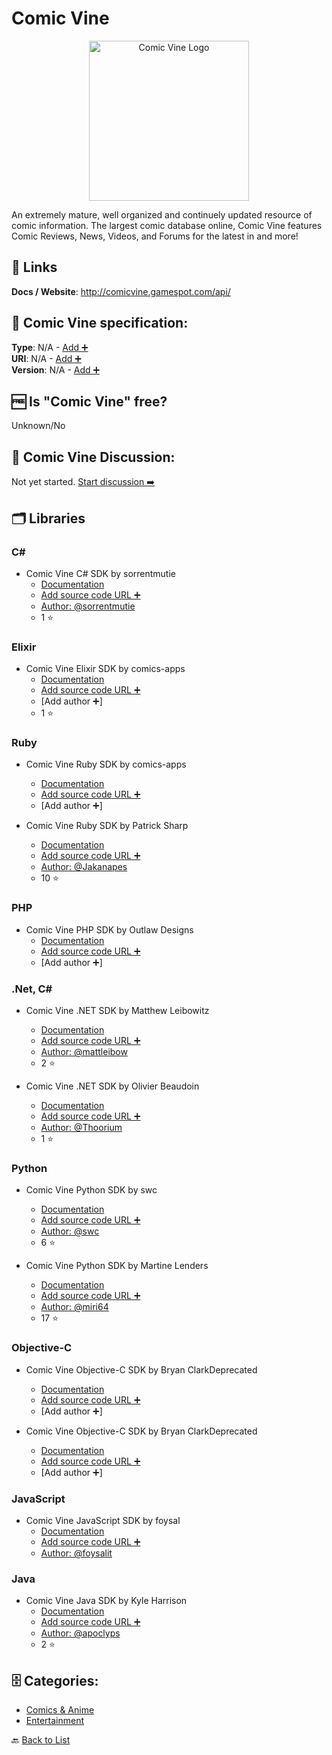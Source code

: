 # Comic Vine
<p align="center">
    <img width="256" src="https://raw.githubusercontent.com/apis-list/apis-list/main/apis/comic-vine/logo_256x256.png" alt="Comic Vine Logo"/>
</p>
An extremely mature, well organized and continuely updated resource of comic information. The largest comic database online, Comic Vine features Comic Reviews, News, Videos, and Forums for the latest in and more!

##  🔗 Links
**Docs / Website**: http://comicvine.gamespot.com/api/

## 🧬 Comic Vine specification:
**Type**: N/A - [Add ➕](https://github.com/apis-list/apis-list/edit/main/apis-list.yaml)  
**URI**: N/A - [Add ➕](https://github.com/apis-list/apis-list/edit/main/apis-list.yaml)  
**Version**: N/A - [Add ➕](https://github.com/apis-list/apis-list/edit/main/apis-list.yaml)

## 🆓 Is "Comic Vine" free?
 Unknown/No 

## 💬 Comic Vine Discussion:
Not yet started. [Start discussion ➡️](https://github.com/apis-list/apis-list/discussions/new)

## 🗂️ Libraries
### C#
- Comic Vine C# SDK by sorrentmutie
    - [Documentation](https://github.com/sorrentmutie/SharpComicVine)
    - [Add source code URL ➕]()
    - [Author: @sorrentmutie](https://github.com/sorrentmutie)
    - 1 ⭐

### Elixir
- Comic Vine Elixir SDK by comics-apps
    - [Documentation](https://github.com/comics-apps/ex_comic_vine_api)
    - [Add source code URL ➕]()
    - [Add author ➕]
    - 1 ⭐

### Ruby
- Comic Vine Ruby SDK by comics-apps
    - [Documentation](https://github.com/comics-apps/comic_vine-api)
    - [Add source code URL ➕]()
    - [Add author ➕]

- Comic Vine Ruby SDK by Patrick Sharp
    - [Documentation](https://github.com/Jakanapes/ComicVine)
    - [Add source code URL ➕]()
    - [Author: @Jakanapes](https://github.com/Jakanapes)
    - 10 ⭐

### PHP
- Comic Vine PHP SDK by Outlaw Designs
    - [Documentation](https://github.com/outlawdesigns-io/ComicVine)
    - [Add source code URL ➕]()
    - [Add author ➕]

### .Net, C#
- Comic Vine .NET SDK by Matthew Leibowitz
    - [Documentation](https://github.com/mattleibow/ComicVineApi)
    - [Add source code URL ➕]()
    - [Author: @mattleibow](https://github.com/mattleibow)
    - 2 ⭐

- Comic Vine .NET SDK by Olivier Beaudoin
    - [Documentation](https://github.com/Thoorium/comicvine-api-net)
    - [Add source code URL ➕]()
    - [Author: @Thoorium](https://github.com/Thoorium)
    - 1 ⭐

### Python
- Comic Vine Python SDK by swc
    - [Documentation](https://github.com/swc/comicvine_api)
    - [Add source code URL ➕]()
    - [Author: @swc](https://github.com/swc)
    - 6 ⭐

- Comic Vine Python SDK by Martine Lenders
    - [Documentation](https://github.com/miri64/pycomicvine)
    - [Add source code URL ➕]()
    - [Author: @miri64](https://github.com/miri64)
    - 17 ⭐

### Objective-C
- Comic Vine Objective-C SDK by Bryan ClarkDeprecated
    - [Documentation]()
    - [Add source code URL ➕]()
    - [Add author ➕]

- Comic Vine Objective-C SDK by Bryan ClarkDeprecated
    - [Documentation]()
    - [Add source code URL ➕]()
    - [Add author ➕]

### JavaScript
- Comic Vine JavaScript SDK by foysal
    - [Documentation](https://github.com/foysalit/mean-comics)
    - [Add source code URL ➕]()
    - [Author: @foysalit](https://github.com/foysalit)

### Java
- Comic Vine Java SDK by Kyle Harrison
    - [Documentation](https://github.com/apoclyps/Comicvine-GrapeJuice)
    - [Add source code URL ➕]()
    - [Author: @apoclyps](https://github.com/apoclyps)
    - 2 ⭐


## 🗄️ Categories:
- [Comics & Anime](https://github.com/apis-list/apis-list#comics--anime-)
- [Entertainment](https://github.com/apis-list/apis-list#entertainment-)

🔙  [Back to List](https://github.com/apis-list/apis-list)
